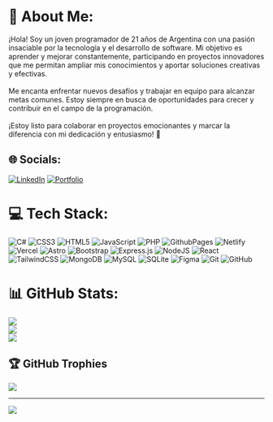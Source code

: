 # 💫 About Me:
¡Hola! Soy un joven programador de 21 años de Argentina con una pasión insaciable por la tecnología y el desarrollo de software. Mi objetivo es aprender y mejorar constantemente, participando en proyectos innovadores que me permitan ampliar mis conocimientos y aportar soluciones creativas y efectivas.<br><br>Me encanta enfrentar nuevos desafíos y trabajar en equipo para alcanzar metas comunes. Estoy siempre en busca de oportunidades para crecer y contribuir en el campo de la programación.<br><br>¡Estoy listo para colaborar en proyectos emocionantes y marcar la diferencia con mi dedicación y entusiasmo! 🚀


## 🌐 Socials:
[![LinkedIn](https://img.shields.io/badge/LinkedIn-%230077B5.svg?logo=linkedin&logoColor=white)](https://linkedin.com/in/pietrobonacossa) 
[![Portfolio](https://img.shields.io/badge/Portfolio-%23000000.svg?logo=firefox&logoColor=white)]([https://portfolio-pietro.netlify.app](https://portfolio-bonacossa.vercel.app/))

# 💻 Tech Stack:
![C#](https://img.shields.io/badge/c%23-%23239120.svg?style=for-the-badge&logo=csharp&logoColor=white) ![CSS3](https://img.shields.io/badge/css3-%231572B6.svg?style=for-the-badge&logo=css3&logoColor=white) ![HTML5](https://img.shields.io/badge/html5-%23E34F26.svg?style=for-the-badge&logo=html5&logoColor=white) ![JavaScript](https://img.shields.io/badge/javascript-%23323330.svg?style=for-the-badge&logo=javascript&logoColor=%23F7DF1E) ![PHP](https://img.shields.io/badge/php-%23777BB4.svg?style=for-the-badge&logo=php&logoColor=white) ![GithubPages](https://img.shields.io/badge/github%20pages-121013?style=for-the-badge&logo=github&logoColor=white) ![Netlify](https://img.shields.io/badge/netlify-%23000000.svg?style=for-the-badge&logo=netlify&logoColor=#00C7B7) ![Vercel](https://img.shields.io/badge/vercel-%23000000.svg?style=for-the-badge&logo=vercel&logoColor=white) ![Astro](https://img.shields.io/badge/astro-%232C2052.svg?style=for-the-badge&logo=astro&logoColor=white) ![Bootstrap](https://img.shields.io/badge/bootstrap-%238511FA.svg?style=for-the-badge&logo=bootstrap&logoColor=white) ![Express.js](https://img.shields.io/badge/express.js-%23404d59.svg?style=for-the-badge&logo=express&logoColor=%2361DAFB) ![NodeJS](https://img.shields.io/badge/node.js-6DA55F?style=for-the-badge&logo=node.js&logoColor=white) ![React](https://img.shields.io/badge/react-%2320232a.svg?style=for-the-badge&logo=react&logoColor=%2361DAFB) ![TailwindCSS](https://img.shields.io/badge/tailwindcss-%2338B2AC.svg?style=for-the-badge&logo=tailwind-css&logoColor=white) ![MongoDB](https://img.shields.io/badge/MongoDB-%234ea94b.svg?style=for-the-badge&logo=mongodb&logoColor=white) ![MySQL](https://img.shields.io/badge/mysql-4479A1.svg?style=for-the-badge&logo=mysql&logoColor=white) ![SQLite](https://img.shields.io/badge/sqlite-%2307405e.svg?style=for-the-badge&logo=sqlite&logoColor=white) ![Figma](https://img.shields.io/badge/figma-%23F24E1E.svg?style=for-the-badge&logo=figma&logoColor=white) ![Git](https://img.shields.io/badge/git-%23F05033.svg?style=for-the-badge&logo=git&logoColor=white) ![GitHub](https://img.shields.io/badge/github-%23121011.svg?style=for-the-badge&logo=github&logoColor=white)
# 📊 GitHub Stats:
![](https://github-readme-stats.vercel.app/api?username=Pietro923&theme=aura&hide_border=false&include_all_commits=false&count_private=false)<br/>
![](https://github-readme-streak-stats.herokuapp.com/?user=Pietro923&theme=aura&hide_border=false)<br/>
![](https://github-readme-stats.vercel.app/api/top-langs/?username=Pietro923&theme=aura&hide_border=false&include_all_commits=false&count_private=false&layout=compact)

## 🏆 GitHub Trophies
![](https://github-profile-trophy.vercel.app/?username=Pietro923&theme=nord&no-frame=true&no-bg=false&margin-w=4)

---
[![](https://visitcount.itsvg.in/api?id=Pietro923&icon=2&color=6)](https://visitcount.itsvg.in)

<!-- Proudly created with GPRM ( https://gprm.itsvg.in ) -->
